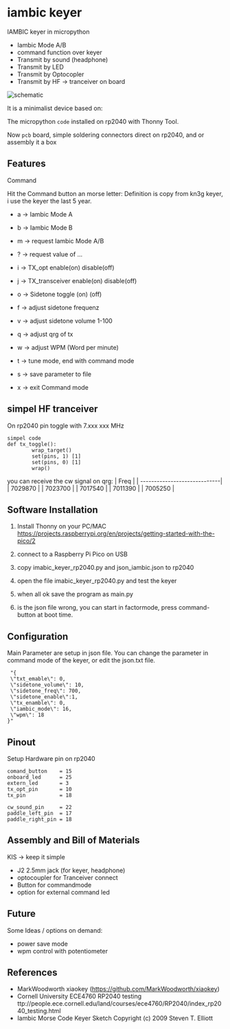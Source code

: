 # iambic keyer

IAMBIC keyer in micropython
* Iambic Mode A/B
* command function over keyer 
* Transmit by sound (headphone)
* Transmit by LED
* Transmit by Optocopler
* Transmit by HF -> tranceiver on board  

![schematic](./IMG_1636.png)

It is a minimalist device based on:

The micropython `code`  installed on rp2040 with Thonny Tool.

Now `pcb` board, simple soldering connectors direct on rp2040, and or assembly it a box

## Features

Command

Hit the Command button an morse letter:
Definition is copy from kn3g keyer, i use the keyer the last 5 year. 

* a -> Iambic Mode A
* b -> Iambic Mode B
* m -> request Iambic Mode A/B

* ? -> request value of ...

* i -> TX_opt enable(on) disable(off)
* j -> TX_transceiver enable(on) disable(off)
* o -> Sidetone toggle (on) (off)

* f -> adjust sidetone frequenz
* v -> adjust sidetone volume 1-100
* q -> adjust qrg of tx
* w -> adjust WPM (Word per minute)

* t -> tune mode, end with command mode
* s -> save parameter to  file

* x -> exit Command mode

## simpel HF tranceiver
On rp2040 pin toggle with 7.xxx xxx MHz 

```
simpel code
def tx_toggle():
        wrap_target()
        set(pins, 1) [1]
        set(pins, 0) [1]
        wrap()
```
you can receive the cw signal on qrg:
| Freq                         |
| -----------------------------|
| 7029870 |
| 7023700 |
| 7017540 |
| 7011390 |
| 7005250 |
 

## Software Installation

1. Install Thonny on your PC/MAC 
https://projects.raspberrypi.org/en/projects/getting-started-with-the-pico/2
2. connect to a Raspberry Pi Pico on USB
3. copy imabic_keyer_rp2040.py and json_iambic.json to rp2040
4. open the file imabic_keyer_rp2040.py and test the keyer
5. when all ok save the program as main.py

6. is the  json file wrong, you can start in factormode, press command-button at boot time.



## Configuration
Main Parameter are setup in json file.
You can change the parameter in command mode of the keyer, or edit the json.txt file.  
```
 "{
 \"txt_emable\": 0,
 \"sidetone_volume\": 10,
 \"sidetone_freq\": 700,
 \"sidetone_enable\":1,
 \"tx_enamble\": 0,
 \"iambic_mode\": 16,
 \"wpm\": 18
}"
```
## Pinout

Setup Hardware pin on rp2040
```
comand_button    = 15 
onboard_led      = 25 
extern_led       = 3 
tx_opt_pin       = 10 
tx_pin           = 18 

cw_sound_pin     = 22
paddle_left_pin  = 17 
paddle_right_pin = 18
```


## Assembly and Bill of Materials


KIS -> keep it simple

* J2 2.5mm  jack (for keyer, headphone)
* optocoupler for Tranceiver connect
* Button for commandmode
* option for external command led

## Future

Some Ideas / options on demand:

* power save mode
* wpm control with potentiometer

## References

* MarkWoodworth xiaokey (https://github.com/MarkWoodworth/xiaokey)
* Cornell University ECE4760 RP2040 testing ttp://people.ece.cornell.edu/land/courses/ece4760/RP2040/index_rp2040_testing.html 
* Iambic Morse Code Keyer Sketch Copyright (c) 2009 Steven T. Elliott

